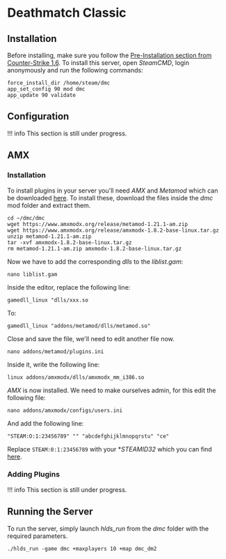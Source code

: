 # Deathmatch Classic

## Installation

Before installing, make sure you follow the [Pre-Installation section from Counter-Strike 1.6](./cstrike.md#pre-installation). To install this server, open *SteamCMD*, login anonymously and run the following commands:

``` text
force_install_dir /home/steam/dmc
app_set_config 90 mod dmc
app_update 90 validate
```

## Configuration

!!! info
    This section is still under progress.

## AMX

### Installation

To install plugins in your server you'll need *AMX* and *Metamod* which can be downloaded [here](https://www.amxmodx.org/downloads.php). To install these, download the files inside the *dmc* mod folder and extract them.

``` text
cd ~/dmc/dmc
wget https://www.amxmodx.org/release/metamod-1.21.1-am.zip
wget https://www.amxmodx.org/release/amxmodx-1.8.2-base-linux.tar.gz
unzip metamod-1.21.1-am.zip
tar -xvf amxmodx-1.8.2-base-linux.tar.gz
rm metamod-1.21.1-am.zip amxmodx-1.8.2-base-linux.tar.gz
```

Now we have to add the corresponding *dlls* to the *liblist.gam*:

``` text
nano liblist.gam
```

Inside the editor, replace the following line:

``` text
gamedll_linux "dlls/xxx.so
```

To:

``` text
gamedll_linux "addons/metamod/dlls/metamod.so"
```

Close and save the file, we'll need to edit another file now.

``` text
nano addons/metamod/plugins.ini
```

Inside it, write the following line:

``` text
linux addons/amxmodx/dlls/amxmodx_mm_i386.so
```

*AMX* is now installed. We need to make ourselves admin, for this edit the following file:

``` text
nano addons/amxmodx/configs/users.ini
```

And add the following line:

``` text
"STEAM:O:1:23456789" "" "abcdefghijklmnopqrstu" "ce"
```

Replace `STEAM:0:1:23456789` with your **STEAMID32* which you can find [here](https://steamidfinder.com/).

### Adding Plugins

!!! info
    This section is still under progress.

## Running the Server

To run the server, simply launch *hlds_run* from the *dmc* folder with the required parameters.

``` text
./hlds_run -game dmc +maxplayers 10 +map dmc_dm2
```
